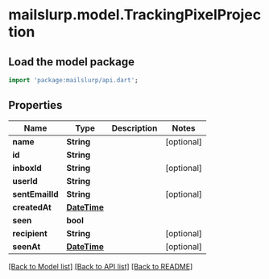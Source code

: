 # mailslurp.model.TrackingPixelProjection

## Load the model package
```dart
import 'package:mailslurp/api.dart';
```

## Properties
Name | Type | Description | Notes
------------ | ------------- | ------------- | -------------
**name** | **String** |  | [optional] 
**id** | **String** |  | 
**inboxId** | **String** |  | [optional] 
**userId** | **String** |  | 
**sentEmailId** | **String** |  | [optional] 
**createdAt** | [**DateTime**](DateTime) |  | 
**seen** | **bool** |  | 
**recipient** | **String** |  | [optional] 
**seenAt** | [**DateTime**](DateTime) |  | [optional] 

[[Back to Model list]](../README#documentation-for-models) [[Back to API list]](../README#documentation-for-api-endpoints) [[Back to README]](../README)



